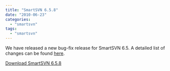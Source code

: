 ```yaml
---
title: "SmartSVN 6.5.8"
date: "2010-06-23"
categories: 
  - "smartsvn"
tags: 
  - "smartsvn"
---
```


We have released a new bug-fix release for SmartSVN 6.5. A detailed list of changes can be found [here](http://www.syntevo.com/smartsvn/changelog.txt).

[Download SmartSVN 6.5.8](http://www.syntevo.com/smartsvn/download.html)
